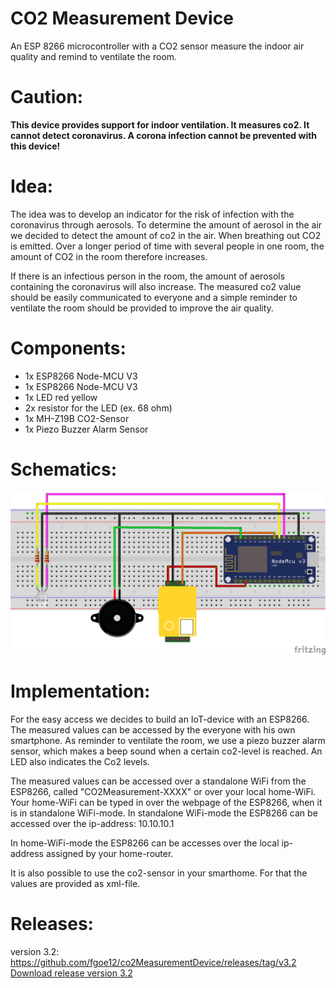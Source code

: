 # CO2 Measurement Device
An ESP 8266 microcontroller with a CO2 sensor measure the indoor air quality and remind to ventilate the room.
# Caution:
<b>This device provides support for indoor ventilation. It measures co2. It cannot detect coronavirus. A corona infection cannot be prevented with this device!</b>
# Idea:
The idea was to develop an indicator for the risk of infection with the coronavirus through aerosols. To determine the amount of aerosol in the air we decided to detect the amount of co2 in the air.
When breathing out CO2 is emitted. Over a longer period of time with several people in one room, the amount of CO2 in the room therefore increases.

If there is an infectious person in the room, the amount of aerosols containing the coronavirus will also increase.
The measured co2 value should be easily communicated to everyone and a simple reminder to ventilate the room should be provided to improve the air quality.
# Components:
<ul>
  <li>1x ESP8266 Node-MCU V3</li>
  <li>1x ESP8266 Node-MCU V3</li>
  <li>1x LED red yellow</li>
  <li>2x resistor for the LED (ex. 68 ohm)</li>
  <li>1x MH-Z19B CO2-Sensor</li>
  <li>1x Piezo Buzzer Alarm Sensor</li>
</ul>

# Schematics:
<img src="co2_measurement_schematics.png" alt="schematics">

# Implementation:
For the easy access we decides to build an IoT-device with an ESP8266. The measured values can be accessed by the everyone with his own smartphone. As reminder to ventilate the room, we use a piezo buzzer alarm sensor, which makes a beep sound when a certain co2-level is reached. An LED also indicates the Co2 levels.

The measured values can be accessed over a standalone WiFi from the ESP8266, called "CO2Measurement-XXXX" or over your local home-WiFi. Your home-WiFi can be typed in over the webpage of the ESP8266, when it is in standalone WiFi-mode. In standalone WiFi-mode the ESP8266 can be accessed over the ip-address: 10.10.10.1

In home-WiFi-mode the ESP8266 can be accesses over the local ip-address assigned by your home-router.

It is also possible to use the co2-sensor in your smarthome. For that the values are provided as xml-file.

# Releases:
version 3.2: https://github.com/fgoe12/co2MeasurementDevice/releases/tag/v3.2
<a id="downloadVersion3.2" href="https://github.com/fgoe12/co2MeasurementDevice/releases/tag/v3.2">Download release version 3.2</a>
